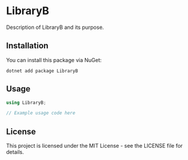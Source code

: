 # LibraryB

Description of LibraryB and its purpose.

## Installation

You can install this package via NuGet:

```shell
dotnet add package LibraryB
```

## Usage

```csharp
using LibraryB;

// Example usage code here
```

## License

This project is licensed under the MIT License - see the LICENSE file for details. 